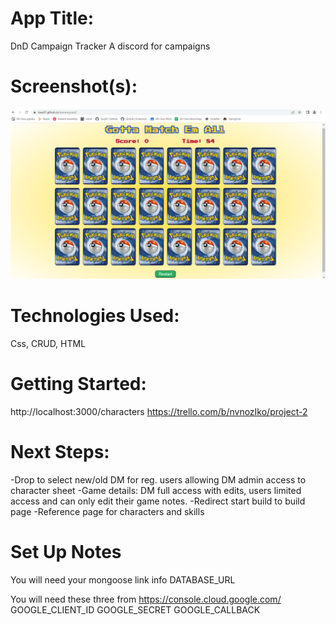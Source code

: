 # App Title: 
DnD Campaign Tracker
A discord for campaigns

# Screenshot(s): 
<img src="https://github.com/Tavy87/memorycard/blob/main/memorypokemon.png"/>

# Technologies Used: 
Css, CRUD, HTML

# Getting Started:
http://localhost:3000/characters
https://trello.com/b/nvnozIko/project-2

# Next Steps: 
-Drop to select new/old DM for reg. users allowing DM admin access to character sheet
-Game details: DM full access with edits, users limited access and can only edit their game notes.
-Redirect start build to build page
-Reference page for characters and skills

# Set Up Notes
You will need your mongoose link info
DATABASE_URL

You will need these three from https://console.cloud.google.com/
GOOGLE_CLIENT_ID
GOOGLE_SECRET
GOOGLE_CALLBACK
